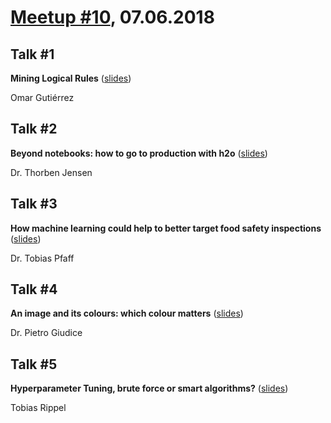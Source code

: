 # [Meetup #10](https://www.meetup.com/Data-Science-Meetup-Muenster/events/250376795/), 07.06.2018

## Talk #1

**Mining Logical Rules** ([slides](https://github.com/datascience-meetup-muenster/talks/blob/master/meetup-10/omar_gutierrez_mining_logical_rules.pdf))

Omar Gutiérrez

## Talk #2

**Beyond notebooks: how to go to production with h2o** ([slides](https://github.com/datascience-meetup-muenster/talks/blob/master/meetup-10/DSMeetup_h2o.pdf))

Dr. Thorben Jensen

## Talk #3

**How machine learning could help to better target food safety inspections** ([slides](https://github.com/datascience-meetup-muenster/talks/blob/master/meetup-10/Pfaff_Machine_Learning_Food_Safety.pdf))

Dr. Tobias Pfaff

## Talk #4

**An image and its colours: which colour matters** ([slides](https://github.com/datascience-meetup-muenster/talks/blob/master/meetup-10/meetup_07jun2018_pietro_giudice.pdf))

Dr. Pietro Giudice

## Talk #5

**Hyperparameter Tuning, brute force or smart algorithms?** ([slides](https://github.com/datascience-meetup-muenster/talks/blob/master/meetup-10/DSMeetup_hyperparameter_tuning.pdf))

Tobias Rippel
